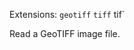 <!--fused:filePreview-->
Extensions: `geotiff` `tiff` tif`

<!--fused:readme-->
Read a GeoTIFF image file.
